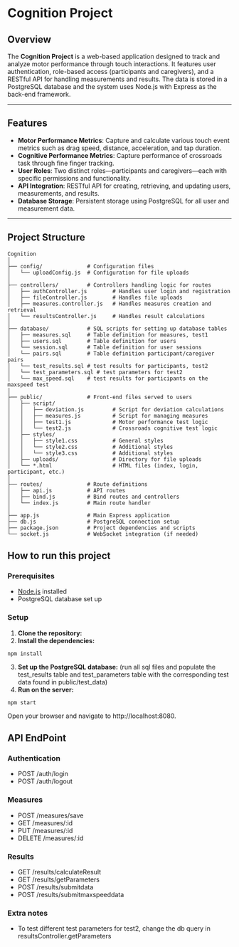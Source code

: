 # Cognition Project

## Overview

The **Cognition Project** is a web-based application designed to track and analyze motor performance through touch interactions. It features user authentication, role-based access (participants and caregivers), and a RESTful API for handling measurements and results. The data is stored in a PostgreSQL database and the system uses Node.js with Express as the back-end framework.

---

## Features

- **Motor Performance Metrics**: Capture and calculate various touch event metrics such as drag speed, distance, acceleration, and tap duration.
- **Cognitive Performance Metrics**: Capture performance of crossroads task through fine finger tracking.
- **User Roles**: Two distinct roles—participants and caregivers—each with specific permissions and functionality.
- **API Integration**: RESTful API for creating, retrieving, and updating users, measurements, and results.
- **Database Storage**: Persistent storage using PostgreSQL for all user and measurement data.

---

## Project Structure

```plaintext
Cognition
│
├── config/              # Configuration files
│   └── uploadConfig.js  # Configuration for file uploads
│
├── controllers/         # Controllers handling logic for routes
│   ├── authController.js        # Handles user login and registration
│   ├── fileController.js        # Handles file uploads
│   ├── measures.controller.js   # Handles measures creation and retrieval
│   └── resultsController.js     # Handles result calculations
│
├── database/            # SQL scripts for setting up database tables
│   ├── measures.sql     # Table definition for measures, test1
│   ├── users.sql        # Table definition for users
│   └── session.sql      # Table definition for user sessions
│   └── pairs.sql        # Table definition participant/caregiver pairs
│   └── test_results.sql # test results for participants, test2
│   └── test_parameters.sql # test parameters for test2
│   └── max_speed.sql    # test results for participants on the maxspeed test
│
├── public/              # Front-end files served to users
│   ├── script/
│   │   ├── deviation.js         # Script for deviation calculations
│   │   ├── measures.js          # Script for managing measures
│   │   ├── test1.js             # Motor performance test logic
│   │   └── test2.js             # Crossroads cognitive test logic
│   ├── styles/
│   │   ├── style1.css           # General styles
│   │   └── style2.css           # Additional styles
│   │   └── style3.css           # Additional styles
│   ├── uploads/                 # Directory for file uploads
│   └── *.html                   # HTML files (index, login, participant, etc.)
│
├── routes/              # Route definitions
│   ├── api.js           # API routes
│   ├── bind.js          # Bind routes and controllers
│   └── index.js         # Main route handler
│
├── app.js               # Main Express application
├── db.js                # PostgreSQL connection setup
├── package.json         # Project dependencies and scripts
└── socket.js            # WebSocket integration (if needed)

```

## How to run this project

### Prerequisites

- [Node.js](https://nodejs.org/) installed
- PostgreSQL database set up

### Setup

1. **Clone the repository:**
2. **Install the dependencies:**

```
npm install
```

3. **Set up the PostgreSQL database:** (run all sql files and populate the test_results table and test_parameters table with the corresponding test data found in public/test_data)
5. **Run on the server:**

```
npm start
```

Open your browser and navigate to http://localhost:8080.

## API EndPoint

### Authentication

- POST /auth/login
- POST /auth/logout

### Measures

- POST /measures/save
- GET /measures/:id
- PUT /measures/:id
- DELETE /measures/:id

### Results

- GET /results/calculateResult
- GET /results/getParameters
- POST /results/submitdata
- POST /results/submitmaxspeeddata
  
### Extra notes

- To test different test parameters for test2, change the db query in resultsController.getParameters
